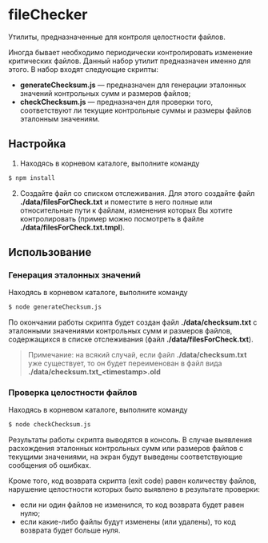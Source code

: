 # fileChecker

Утилиты, предназначенные для контроля целостности файлов.

Иногда бывает необходимо периодически контролировать изменение критических файлов. Данный набор утилит предназначен именно для этого. В набор входят следующие скрипты:

- **generateChecksum.js** — предназначен для генерации эталонных значений контрольных сумм и размеров файлов;
- **checkChecksum.js** — предназначен для проверки того, соответствуют ли текущие контрольные суммы и размеры файлов эталонным значениям.

## Настройка

1. Находясь в корневом каталоге, выполните команду

```bash
$ npm install
```

2. Создайте файл со списком отслеживания. Для этого создайте файл **./data/filesForCheck.txt** и поместите в него полные или относительные пути к файлам, изменения которых Вы хотите контролировать (пример можно посмотреть в файле **./data/filesForCheck.txt.tmpl**).

## Использование

### Генерация эталонных значений

Находясь в корневом каталоге, выполните команду

```bash
$ node generateChecksum.js
```

По окончании работы скрипта будет создан файл **./data/checksum.txt** с эталонными значениями контрольных сумм и размеров файлов, содержащихся в списке отслеживания (файл **./data/filesForCheck.txt**).

> Примечание: на всякий случай, если файл **./data/checksum.txt** уже существует, то он будет переименован в файл вида **./data/checksum.txt_&lt;timestamp&gt;.old**

### Проверка целостности файлов

Находясь в корневом каталоге, выполните команду

```bash
$ node checkChecksum.js
```

Результаты работы скрипта выводятся в консоль. В случае выявления расхождения эталонных контрольных сумм или размеров файлов с текущими значениями, на экран будут выведены соответствующие сообщения об ошибках.

Кроме того, код возврата скрипта (exit code) равен количеству файлов, нарушение целостности которых было выявлено в результате проверки:

- если ни один файлов не изменился, то код возврата будет равен нулю;
- если какие-либо файлы будут изменены (или удалены), то код возврата будет больше нуля.
